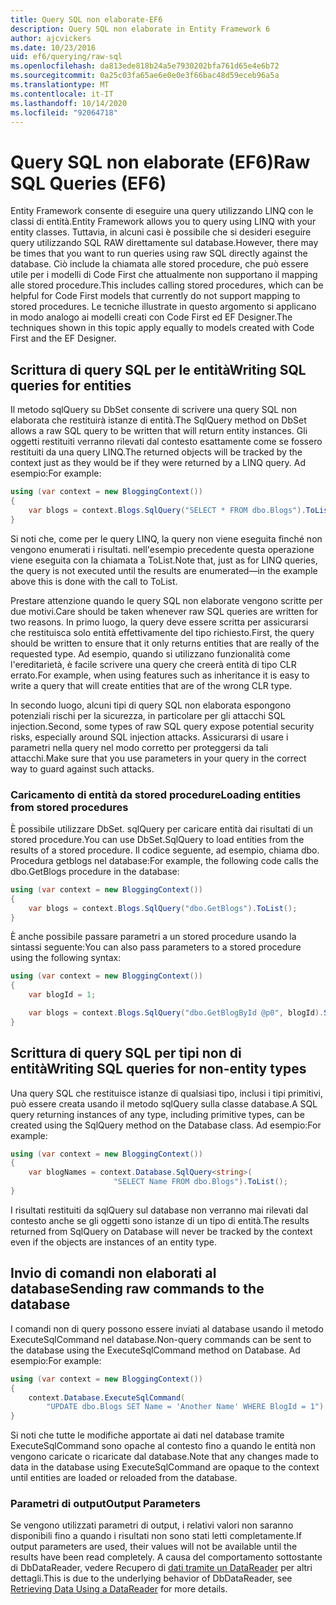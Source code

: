 ```yaml
---
title: Query SQL non elaborate-EF6
description: Query SQL non elaborate in Entity Framework 6
author: ajcvickers
ms.date: 10/23/2016
uid: ef6/querying/raw-sql
ms.openlocfilehash: da813ede818b24a5e7930202bfa761d65e4e6b72
ms.sourcegitcommit: 0a25c03fa65ae6e0e0e3f66bac48d59eceb96a5a
ms.translationtype: MT
ms.contentlocale: it-IT
ms.lasthandoff: 10/14/2020
ms.locfileid: "92064718"
---
```

# <a name="raw-sql-queries-ef6"></a><span data-ttu-id="b8fc6-103">Query SQL non elaborate (EF6)</span><span class="sxs-lookup"><span data-stu-id="b8fc6-103">Raw SQL Queries (EF6)</span></span>

<span data-ttu-id="b8fc6-104">Entity Framework consente di eseguire una query utilizzando LINQ con le classi di entità.</span><span class="sxs-lookup"><span data-stu-id="b8fc6-104">Entity Framework allows you to query using LINQ with your entity classes.</span></span> <span data-ttu-id="b8fc6-105">Tuttavia, in alcuni casi è possibile che si desideri eseguire query utilizzando SQL RAW direttamente sul database.</span><span class="sxs-lookup"><span data-stu-id="b8fc6-105">However, there may be times that you want to run queries using raw SQL directly against the database.</span></span> <span data-ttu-id="b8fc6-106">Ciò include la chiamata alle stored procedure, che può essere utile per i modelli di Code First che attualmente non supportano il mapping alle stored procedure.</span><span class="sxs-lookup"><span data-stu-id="b8fc6-106">This includes calling stored procedures, which can be helpful for Code First models that currently do not support mapping to stored procedures.</span></span> <span data-ttu-id="b8fc6-107">Le tecniche illustrate in questo argomento si applicano in modo analogo ai modelli creati con Code First ed EF Designer.</span><span class="sxs-lookup"><span data-stu-id="b8fc6-107">The techniques shown in this topic apply equally to models created with Code First and the EF Designer.</span></span>  

## <a name="writing-sql-queries-for-entities"></a><span data-ttu-id="b8fc6-108">Scrittura di query SQL per le entità</span><span class="sxs-lookup"><span data-stu-id="b8fc6-108">Writing SQL queries for entities</span></span>  

<span data-ttu-id="b8fc6-109">Il metodo sqlQuery su DbSet consente di scrivere una query SQL non elaborata che restituirà istanze di entità.</span><span class="sxs-lookup"><span data-stu-id="b8fc6-109">The SqlQuery method on DbSet allows a raw SQL query to be written that will return entity instances.</span></span> <span data-ttu-id="b8fc6-110">Gli oggetti restituiti verranno rilevati dal contesto esattamente come se fossero restituiti da una query LINQ.</span><span class="sxs-lookup"><span data-stu-id="b8fc6-110">The returned objects will be tracked by the context just as they would be if they were returned by a LINQ query.</span></span> <span data-ttu-id="b8fc6-111">Ad esempio:</span><span class="sxs-lookup"><span data-stu-id="b8fc6-111">For example:</span></span>  

``` csharp  
using (var context = new BloggingContext())
{
    var blogs = context.Blogs.SqlQuery("SELECT * FROM dbo.Blogs").ToList();
}
```  

<span data-ttu-id="b8fc6-112">Si noti che, come per le query LINQ, la query non viene eseguita finché non vengono enumerati i risultati. nell'esempio precedente questa operazione viene eseguita con la chiamata a ToList.</span><span class="sxs-lookup"><span data-stu-id="b8fc6-112">Note that, just as for LINQ queries, the query is not executed until the results are enumerated—in the example above this is done with the call to ToList.</span></span>  

<span data-ttu-id="b8fc6-113">Prestare attenzione quando le query SQL non elaborate vengono scritte per due motivi.</span><span class="sxs-lookup"><span data-stu-id="b8fc6-113">Care should be taken whenever raw SQL queries are written for two reasons.</span></span> <span data-ttu-id="b8fc6-114">In primo luogo, la query deve essere scritta per assicurarsi che restituisca solo entità effettivamente del tipo richiesto.</span><span class="sxs-lookup"><span data-stu-id="b8fc6-114">First, the query should be written to ensure that it only returns entities that are really of the requested type.</span></span> <span data-ttu-id="b8fc6-115">Ad esempio, quando si utilizzano funzionalità come l'ereditarietà, è facile scrivere una query che creerà entità di tipo CLR errato.</span><span class="sxs-lookup"><span data-stu-id="b8fc6-115">For example, when using features such as inheritance it is easy to write a query that will create entities that are of the wrong CLR type.</span></span>  

<span data-ttu-id="b8fc6-116">In secondo luogo, alcuni tipi di query SQL non elaborata espongono potenziali rischi per la sicurezza, in particolare per gli attacchi SQL injection.</span><span class="sxs-lookup"><span data-stu-id="b8fc6-116">Second, some types of raw SQL query expose potential security risks, especially around SQL injection attacks.</span></span> <span data-ttu-id="b8fc6-117">Assicurarsi di usare i parametri nella query nel modo corretto per proteggersi da tali attacchi.</span><span class="sxs-lookup"><span data-stu-id="b8fc6-117">Make sure that you use parameters in your query in the correct way to guard against such attacks.</span></span>  

### <a name="loading-entities-from-stored-procedures"></a><span data-ttu-id="b8fc6-118">Caricamento di entità da stored procedure</span><span class="sxs-lookup"><span data-stu-id="b8fc6-118">Loading entities from stored procedures</span></span>  

<span data-ttu-id="b8fc6-119">È possibile utilizzare DbSet. sqlQuery per caricare entità dai risultati di un stored procedure.</span><span class="sxs-lookup"><span data-stu-id="b8fc6-119">You can use DbSet.SqlQuery to load entities from the results of a stored procedure.</span></span> <span data-ttu-id="b8fc6-120">Il codice seguente, ad esempio, chiama dbo. Procedura getblogs nel database:</span><span class="sxs-lookup"><span data-stu-id="b8fc6-120">For example, the following code calls the dbo.GetBlogs procedure in the database:</span></span>  

``` csharp
using (var context = new BloggingContext())
{
    var blogs = context.Blogs.SqlQuery("dbo.GetBlogs").ToList();
}
```  

<span data-ttu-id="b8fc6-121">È anche possibile passare parametri a un stored procedure usando la sintassi seguente:</span><span class="sxs-lookup"><span data-stu-id="b8fc6-121">You can also pass parameters to a stored procedure using the following syntax:</span></span>  

``` csharp
using (var context = new BloggingContext())
{
    var blogId = 1;

    var blogs = context.Blogs.SqlQuery("dbo.GetBlogById @p0", blogId).Single();
}
```  

## <a name="writing-sql-queries-for-non-entity-types"></a><span data-ttu-id="b8fc6-122">Scrittura di query SQL per tipi non di entità</span><span class="sxs-lookup"><span data-stu-id="b8fc6-122">Writing SQL queries for non-entity types</span></span>  

<span data-ttu-id="b8fc6-123">Una query SQL che restituisce istanze di qualsiasi tipo, inclusi i tipi primitivi, può essere creata usando il metodo sqlQuery sulla classe database.</span><span class="sxs-lookup"><span data-stu-id="b8fc6-123">A SQL query returning instances of any type, including primitive types, can be created using the SqlQuery method on the Database class.</span></span> <span data-ttu-id="b8fc6-124">Ad esempio:</span><span class="sxs-lookup"><span data-stu-id="b8fc6-124">For example:</span></span>  

``` csharp
using (var context = new BloggingContext())
{
    var blogNames = context.Database.SqlQuery<string>(
                       "SELECT Name FROM dbo.Blogs").ToList();
}
```  

<span data-ttu-id="b8fc6-125">I risultati restituiti da sqlQuery sul database non verranno mai rilevati dal contesto anche se gli oggetti sono istanze di un tipo di entità.</span><span class="sxs-lookup"><span data-stu-id="b8fc6-125">The results returned from SqlQuery on Database will never be tracked by the context even if the objects are instances of an entity type.</span></span>  

## <a name="sending-raw-commands-to-the-database"></a><span data-ttu-id="b8fc6-126">Invio di comandi non elaborati al database</span><span class="sxs-lookup"><span data-stu-id="b8fc6-126">Sending raw commands to the database</span></span>  

<span data-ttu-id="b8fc6-127">I comandi non di query possono essere inviati al database usando il metodo ExecuteSqlCommand nel database.</span><span class="sxs-lookup"><span data-stu-id="b8fc6-127">Non-query commands can be sent to the database using the ExecuteSqlCommand method on Database.</span></span> <span data-ttu-id="b8fc6-128">Ad esempio:</span><span class="sxs-lookup"><span data-stu-id="b8fc6-128">For example:</span></span>  

``` csharp
using (var context = new BloggingContext())
{
    context.Database.ExecuteSqlCommand(
        "UPDATE dbo.Blogs SET Name = 'Another Name' WHERE BlogId = 1");
}
```  

<span data-ttu-id="b8fc6-129">Si noti che tutte le modifiche apportate ai dati nel database tramite ExecuteSqlCommand sono opache al contesto fino a quando le entità non vengono caricate o ricaricate dal database.</span><span class="sxs-lookup"><span data-stu-id="b8fc6-129">Note that any changes made to data in the database using ExecuteSqlCommand are opaque to the context until entities are loaded or reloaded from the database.</span></span>  

### <a name="output-parameters"></a><span data-ttu-id="b8fc6-130">Parametri di output</span><span class="sxs-lookup"><span data-stu-id="b8fc6-130">Output Parameters</span></span>  

<span data-ttu-id="b8fc6-131">Se vengono utilizzati parametri di output, i relativi valori non saranno disponibili fino a quando i risultati non sono stati letti completamente.</span><span class="sxs-lookup"><span data-stu-id="b8fc6-131">If output parameters are used, their values will not be available until the results have been read completely.</span></span> <span data-ttu-id="b8fc6-132">A causa del comportamento sottostante di DbDataReader, vedere Recupero di [dati tramite un DataReader](https://go.microsoft.com/fwlink/?LinkID=398589) per altri dettagli.</span><span class="sxs-lookup"><span data-stu-id="b8fc6-132">This is due to the underlying behavior of DbDataReader, see [Retrieving Data Using a DataReader](https://go.microsoft.com/fwlink/?LinkID=398589) for more details.</span></span>  
